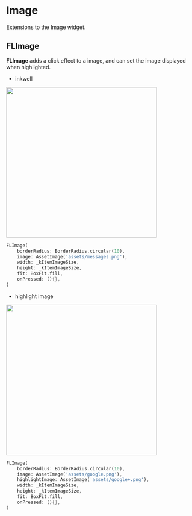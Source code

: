 # Image

Extensions to the Image widget.

## FLImage

**FLImage** adds a click effect to a image, and can set the image displayed when highlighted.

* inkwell

<p align="left">
    <img width="400" src="http://abtfun.oss-cn-beijing.aliyuncs.com/img/2019-12-15-image_ink.gif" />
</p>

```dart
FLImage(
    borderRadius: BorderRadius.circular(10),
    image: AssetImage('assets/messages.png'),
    width: _kItemImageSize,
    height: _kItemImageSize,
    fit: BoxFit.fill,
    onPressed: (){},
)
```

* highlight image

<p align="left">
    <img width="400" src="http://abtfun.oss-cn-beijing.aliyuncs.com/img/2019-12-15-image_high.gif" />
</p>

```dart
FLImage(
    borderRadius: BorderRadius.circular(10),
    image: AssetImage('assets/google.png'),
    highlightImage: AssetImage('assets/google+.png'),
    width: _kItemImageSize,
    height: _kItemImageSize,
    fit: BoxFit.fill,
    onPressed: (){},
)
```
